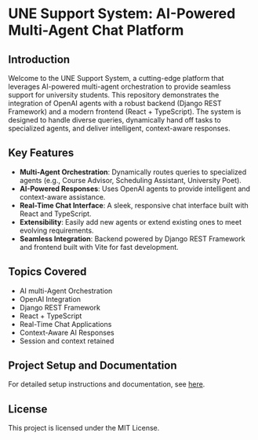 # UNE Support System: AI-Powered Multi-Agent Chat Platform

## Introduction

Welcome to the UNE Support System, a cutting-edge platform that leverages AI-powered multi-agent orchestration to provide seamless support for university students. This repository demonstrates the integration of OpenAI agents with a robust backend (Django REST Framework) and a modern frontend (React + TypeScript). The system is designed to handle diverse queries, dynamically hand off tasks to specialized agents, and deliver intelligent, context-aware responses.

## Key Features

- **Multi-Agent Orchestration**: Dynamically routes queries to specialized agents (e.g., Course Advisor, Scheduling Assistant, University Poet).
- **AI-Powered Responses**: Uses OpenAI agents to provide intelligent and context-aware assistance.
- **Real-Time Chat Interface**: A sleek, responsive chat interface built with React and TypeScript.
- **Extensibility**: Easily add new agents or extend existing ones to meet evolving requirements.
- **Seamless Integration**: Backend powered by Django REST Framework and frontend built with Vite for fast development.

## Topics Covered

- AI multi-Agent Orchestration
- OpenAI Integration
- Django REST Framework
- React + TypeScript
- Real-Time Chat Applications
- Context-Aware AI Responses
- Session and context retained

## Project Setup and Documentation

For detailed setup instructions and documentation, see [here](une_support_system/README.md).

## License

This project is licensed under the MIT License.
